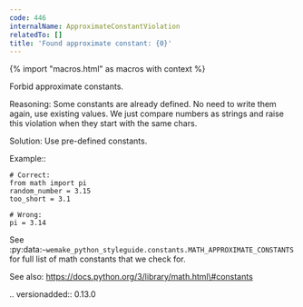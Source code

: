 ```yaml
---
code: 446
internalName: ApproximateConstantViolation
relatedTo: []
title: 'Found approximate constant: {0}'
---
```


{% import "macros.html" as macros with context %}

Forbid approximate constants.

Reasoning: Some constants are already defined. No need to write them
again, use existing values. We just compare numbers as strings and raise
this violation when they start with the same chars.

Solution: Use pre-defined constants.

Example::

    # Correct:
    from math import pi
    random_number = 3.15
    too_short = 3.1
    
    # Wrong:
    pi = 3.14

See
:py:data:`~wemake_python_styleguide.constants.MATH_APPROXIMATE_CONSTANTS`
for full list of math constants that we check for.

See also: https://docs.python.org/3/library/math.html\#constants

.. versionadded:: 0.13.0